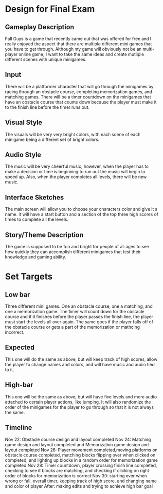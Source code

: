 ﻿# Design for Final Exam
## Gameplay Description
Fall Guys is a game that recently came out that was offered for free and I really enjoyed the aspect that there are multiple different mini games that you have to get through. Although my game will obviously not be an multi-player online game, I want to take the same ideas and create mutliple different scenes with unique minigames.
## Input
There will be a platformer character that will go through the minigames by racing through an obstacle course, completing memorization games, and matching games. There will be a timer countdown on the minigames that have an obstacle course that counts down because the player must make it to the finish line before the timer runs out. 
## Visual Style
The visuals will be very very bright colors, with each scene of each minigame being a different set of bright colors.
## Audio Style
The music will be very cheerful music; however, when the player has to make a decision or time is beginning to run out the music will begin to speed up. Also, when the player completes all levels, there will be new music.
## Interface Sketches
The main screen will allow you to choose your characters color and give it a name. It will have a start button and a section of the top three high scores of times to complete all the levels.
## Story/Theme Description
The game is supposed to be fun and bright for people of all ages to see how quickly they can accomplish different minigames that test their knowledge and gaming ability.

# Set Targets
## Low bar
Three different mini games. One an obstacle course, one a matching, and one a memorization game. The timer will count down for the obstacle course and if it finishes before the player passes the finish line, the player must start the levels all over again. The same goes if the player falls off of the obstacle course or gets a part of the memorization or mathcing incorrect.
## Expected
This one will do the same as above, but will keep track of high scores, allow the player to change names and colors, and will have music and audio tied to it.
## High-bar
This one will be the same as above, but will have five levels and more audio attached to certain player actions, like jumping. It will also randomize the order of the minigames for the player to go through so that it is not always the same.
## Timeline
Nov 22: Obstacle course design and layout completed
Nov 24: Matching game design and layout completed and Memorization game design and layout completed
Nov 26: Player movement completed,moving platforms on obstacle course completed, matching blocks flipping over when clicked on completed, and lighting up blocks in a random order for memorization game completed
Nov 28: Timer countdown, player crossing finish line completed, checking to see if blocks are matching, and checking if clicking on right order of blocks for memorization is correct
Nov 30: starting over when wrong or fall, overall timer, keeping track of high score, and changing name and color of player
After: making edits and trying to achieve high bar goal